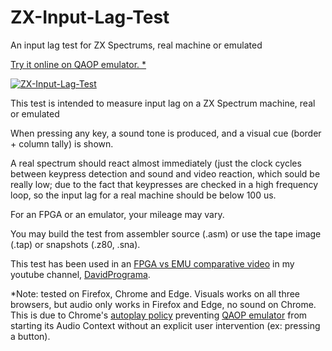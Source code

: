 # ZX-Input-Lag-Test
An input lag test for ZX Spectrums, real machine or emulated

[Try it online on QAOP emulator. *](http://torinak.com/qaop#l=https://dcrespo3d.github.io/ZX-Input-Lag-Test/DAPR_Input_Lag_Test.tap)

[![ZX-Input-Lag-Test](https://dcrespo3d.github.io/ZX-Input-Lag-Test/screenshot.png)](http://torinak.com/qaop#l=https://dcrespo3d.github.io/ZX-Input-Lag-Test/DAPR_Input_Lag_Test.tap)

This test is intended to measure input lag
on a ZX Spectrum machine, real or emulated
  
When pressing any key, a sound tone is produced,
and a visual cue (border + column tally) is shown.
 
A real spectrum should react almost immediately
(just the clock cycles between keypress detection
and sound and video reaction, which sould be really low;
due to the fact that keypresses are checked in a
high frequency loop, so the input lag for a real machine
should be below 100 us.
 
For an FPGA or an emulator, your mileage may vary.

You may build the test from assembler source (.asm) or use the tape image (.tap) or snapshots (.z80, .sna).

This test has been used in an [FPGA vs EMU comparative video](https://youtu.be/fSv9SKehcYQ) in my youtube channel, [DavidPrograma](https://www.youtube.com/c/DavidPrograma).

*Note: tested on Firefox, Chrome and Edge. Visuals works on all three browsers, but audio only works in Firefox and Edge, no sound on Chrome. This is due to Chrome's [autoplay policy](https://developer.chrome.com/blog/autoplay/#webaudio) preventing [QAOP emulator](http://torinak.com/qaop/info) from starting its Audio Context without an explicit user intervention (ex: pressing a button).
